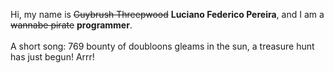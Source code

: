Hi, my name is ~~Guybrush Threepwood~~ **Luciano Federico Pereira**, and I am a ~~wannabe pirate~~ **programmer**.<br><br>A short song: 769 bounty of doubloons gleams in the sun, a treasure hunt has just begun! Arrr!

